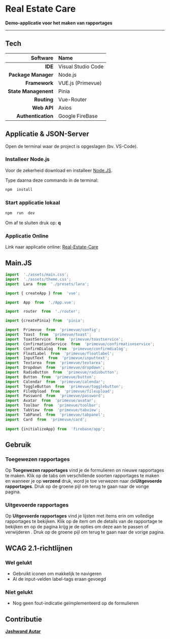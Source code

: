 # Real Estate Care  
**Demo-applicatie voor het maken van rapportages**
___
  

## Tech

| Software | Name |
| ------: | :------ |
| **IDE** | Visual Studio Code |
| **Package Manager** | Node.js |
| **Framework** | VUE.js (Primevue) |
| **State Managenent** | Pinia |
| **Routing** | Vue-Router |
| **Web API** | Axios |
| **Authentication** | Google FireBase |

## Applicatie & JSON-Server 
Open de terminal waar de project  is opgeslagen (bv. VS-Code). 

### Installeer Node.js
Voor de zekerheid download en installeer [Node.JS](https://nodejs.org/en).

Type daarna deze commando in de terminal:
```bash
npm  install
```

### Start applicatie lokaal
```bash
npm  run  dev
```
Om af te sluiten druk op: **q**

### Applicatie Online 
Link naar applicatie online: [Real-Estate-Care](https://real-estate-care-f7b63.firebaseapp.com/)



## Main.JS

```JavaScript
import  './assets/main.css';
import  './assets/theme.css';
import  Lara  from  './presets/lara';

import { createApp } from  'vue';

import  App  from  './App.vue';

import  router  from  './router';

import {createPinia} from  'pinia';

import  Primevue  from  'primevue/config';
import  Toast  from  'primevue/toast';
import  ToastService  from  'primevue/toastservice';
import  ConfirmationService  from  'primevue/confirmationservice';
import  ConfirmDialog  from  'primevue/confirmdialog';
import  FloatLabel  from  'primevue/floatlabel';
import  InputText  from  'primevue/inputtext';
import  Textarea  from  'primevue/textarea';
import  Dropdown  from  'primevue/dropdown';
import  RadioButton  from  'primevue/radiobutton';
import  Button  from  'primevue/button';
import  Calendar  from  'primevue/calendar';
import  ToggleButton  from  'primevue/togglebutton';
import  FileUpload  from  'primevue/fileupload';
import  Password  from  'primevue/password';
import  Avatar  from  'primevue/avatar';
import  Toolbar  from  'primevue/toolbar';
import  TabView  from  'primevue/tabview';
import  TabPanel  from  'primevue/tabpanel';
import  Card  from  'primevue/card';
  
import {initializeApp} from  'firebase/app';
```
## Gebruik

### Toegewezen rapportages

Op **Toegewezen rapportages** vind je de formulieren on nieuwe rapportages te maken. Klik op de tabs om verschillende soorten rapportages te maken en wanneer je op **verzend** druk, word je toe verwezen naar de**Uitgevoerde rapportages**. Druk op de groene pijl om terug te gaan naar de vorige pagina.


### Uitgevoerde rapportages

Op **Uitgevoerde rapportages** vind je lijsten met items erin om volledige rapportages te bekijken. Klik op de item om de details van de rapportage te bekijken en op de pagina krijg je de opties om deze aan te passen of verwijderen . Druk op de groene pijl om terug te gaan naar de vorige pagina.
  
## WCAG 2.1-richtlijnen
### Wel gelukt
- Gebruikt iconen om makkelijk te navigeren
- Al de input-velden label-tags eraan gevoegd 

 ### Niet gelukt
- Nog geen fout-indicatie geïmplementeerd op de formulieren

## Contributie

**[Jashwand Autar](https://github.com/JashwandAutar/)**